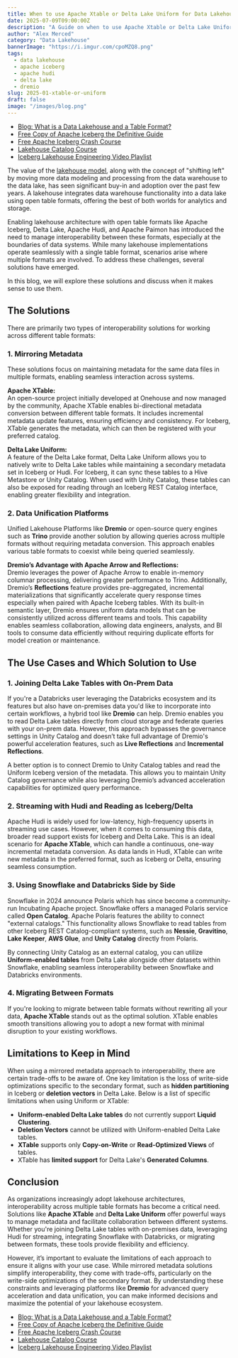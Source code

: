 ```yaml
---
title: When to use Apache Xtable or Delta Lake Uniform for Data Lakehouse Interoperability
date: 2025-07-09T09:00:00Z
description: "A Guide on when to use Apache Xtable or Delta Lake Uniform for Data Lakehouse Interoperability"
author: "Alex Merced"
category: "Data Lakehouse"
bannerImage: "https://i.imgur.com/cpoMZQ8.png"
tags:
  - data lakehouse
  - apache iceberg
  - apache hudi
  - delta lake
  - dremio
slug: 2025-01-xtable-or-uniform
draft: false
image: "/images/blog.png"
---
```


- [Blog: What is a Data Lakehouse and a Table Format?](https://www.dremio.com/blog/apache-iceberg-crash-course-what-is-a-data-lakehouse-and-a-table-format/?utm_source=ev_external_blog&utm_medium=influencer&utm_campaign=xtable-uniform&utm_content=alexmerced&utm_term=external_blog)
- [Free Copy of Apache Iceberg the Definitive Guide](https://hello.dremio.com/wp-apache-iceberg-the-definitive-guide-reg.html?utm_source=ev_external_blog&utm_medium=influencer&utm_campaign=xtable-uniform&utm_content=alexmerced&utm_term=external_blog)
- [Free Apache Iceberg Crash Course](https://hello.dremio.com/webcast-an-apache-iceberg-lakehouse-crash-course-reg.html?utm_source=ev_external_blog&utm_medium=influencer&utm_campaign=xtable-uniform&utm_content=alexmerced&utm_term=external_blog)
- [Lakehouse Catalog Course](https://hello.dremio.com/webcast-an-in-depth-exploration-on-the-world-of-data-lakehouse-catalogs-reg.html?utm_source=ev_external_blog&utm_medium=influencer&utm_campaign=xtable-uniform&utm_content=alexmerced&utm_term=external_blog)
- [Iceberg Lakehouse Engineering Video Playlist](https://www.youtube.com/watch?v=SIriNcVIGJQ&list=PLsLAVBjQJO0p0Yq1fLkoHvt2lEJj5pcYe)


The value of the [lakehouse model](https://www.datalakehousehub.com), along with the concept of "shifting left" by moving more data modeling and processing from the data warehouse to the data lake, has seen significant buy-in and adoption over the past few years. A lakehouse integrates data warehouse functionality into a data lake using open table formats, offering the best of both worlds for analytics and storage. 

Enabling lakehouse architecture with open table formats like Apache Iceberg, Delta Lake, Apache Hudi, and Apache Paimon has introduced the need to manage interoperability between these formats, especially at the boundaries of data systems. While many lakehouse implementations operate seamlessly with a single table format, scenarios arise where multiple formats are involved. To address these challenges, several solutions have emerged.

In this blog, we will explore these solutions and discuss when it makes sense to use them.

## The Solutions

There are primarily two types of interoperability solutions for working across different table formats:

### 1. Mirroring Metadata

These solutions focus on maintaining metadata for the same data files in multiple formats, enabling seamless interaction across systems.

**Apache XTable:**  
An open-source project initially developed at Onehouse and now managed by the community, Apache XTable enables bi-directional metadata conversion between different table formats. It includes incremental metadata update features, ensuring efficiency and consistency. For Iceberg, XTable generates the metadata, which can then be registered with your preferred catalog.

**Delta Lake Uniform:**  
A feature of the Delta Lake format, Delta Lake Uniform allows you to natively write to Delta Lake tables while maintaining a secondary metadata set in Iceberg or Hudi. For Iceberg, it can sync these tables to a Hive Metastore or Unity Catalog. When used with Unity Catalog, these tables can also be exposed for reading through an Iceberg REST Catalog interface, enabling greater flexibility and integration.

### 2. Data Unification Platforms

Unified Lakehouse Platforms like **Dremio** or open-source query engines such as **Trino** provide another solution by allowing queries across multiple formats without requiring metadata conversion. This approach enables various table formats to coexist while being queried seamlessly.

**Dremio’s Advantage with Apache Arrow and Reflections:**  
Dremio leverages the power of Apache Arrow to enable in-memory columnar processing, delivering greater performance to Trino. Additionally, Dremio’s **Reflections** feature provides pre-aggregated, incremental materializations that significantly accelerate query response times especially when paired with Apache Iceberg tables. With its built-in semantic layer, Dremio ensures uniform data models that can be consistently utilized across different teams and tools. This capability enables seamless collaboration, allowing data engineers, analysts, and BI tools to consume data efficiently without requiring duplicate efforts for model creation or maintenance.

## The Use Cases and Which Solution to Use

### 1. Joining Delta Lake Tables with On-Prem Data

If you're a Databricks user leveraging the Databricks ecosystem and its features but also have on-premises data you'd like to incorporate into certain workflows, a hybrid tool like **Dremio** can help. Dremio enables you to read Delta Lake tables directly from cloud storage and federate queries with your on-prem data. However, this approach bypasses the governance settings in Unity Catalog and doesn’t take full advantage of Dremio's powerful acceleration features, such as **Live Reflections** and **Incremental Reflections**. 

A better option is to connect Dremio to Unity Catalog tables and read the Uniform Iceberg version of the metadata. This allows you to maintain Unity Catalog governance while also leveraging Dremio’s advanced acceleration capabilities for optimized query performance.

### 2. Streaming with Hudi and Reading as Iceberg/Delta

Apache Hudi is widely used for low-latency, high-frequency upserts in streaming use cases. However, when it comes to consuming this data, broader read support exists for Iceberg and Delta Lake. This is an ideal scenario for **Apache XTable**, which can handle a continuous, one-way incremental metadata conversion. As data lands in Hudi, XTable can write new metadata in the preferred format, such as Iceberg or Delta, ensuring seamless consumption.

### 3. Using Snowflake and Databricks Side by Side

Snowflake in 2024 announce Polaris which has since become a community-run Incubating Apache project. Snowflake offers a managed Polaris service called **Open Catalog**. Apache Polaris features the ability to connect "external catalogs." This functionality allows Snowflake to read tables from other Iceberg REST Catalog-compliant systems, such as **Nessie**, **Gravitino**, **Lake Keeper**, **AWS Glue**, and **Unity Catalog** directly from Polaris. 

By connecting Unity Catalog as an external catalog, you can utilize **Uniform-enabled tables** from Delta Lake alongside other datasets within Snowflake, enabling seamless interoperability between Snowflake and Databricks environments.

### 4. Migrating Between Formats

If you're looking to migrate between table formats without rewriting all your data, **Apache XTable** stands out as the optimal solution. XTable enables smooth transitions allowing you to adopt a new format with minimal disruption to your existing workflows.

## Limitations to Keep in Mind

When using a mirrored metadata approach to interoperability, there are certain trade-offs to be aware of. One key limitation is the loss of write-side optimizations specific to the secondary format, such as **hidden partitioning** in Iceberg or **deletion vectors** in Delta Lake. Below is a list of specific limitations when using Uniform or XTable:

- **Uniform-enabled Delta Lake tables** do not currently support **Liquid Clustering**.
- **Deletion Vectors** cannot be utilized with Uniform-enabled Delta Lake tables.
- **XTable** supports only **Copy-on-Write** or **Read-Optimized Views** of tables.
- XTable has **limited support** for Delta Lake's **Generated Columns**.

## Conclusion

As organizations increasingly adopt lakehouse architectures, interoperability across multiple table formats has become a critical need. Solutions like **Apache XTable** and **Delta Lake Uniform** offer powerful ways to manage metadata and facilitate collaboration between different systems. Whether you're joining Delta Lake tables with on-premises data, leveraging Hudi for streaming, integrating Snowflake with Databricks, or migrating between formats, these tools provide flexibility and efficiency.

However, it’s important to evaluate the limitations of each approach to ensure it aligns with your use case. While mirrored metadata solutions simplify interoperability, they come with trade-offs, particularly on the write-side optimizations of the secondary format. By understanding these constraints and leveraging platforms like **Dremio** for advanced query acceleration and data unification, you can make informed decisions and maximize the potential of your lakehouse ecosystem.

- [Blog: What is a Data Lakehouse and a Table Format?](https://www.dremio.com/blog/apache-iceberg-crash-course-what-is-a-data-lakehouse-and-a-table-format/?utm_source=ev_external_blog&utm_medium=influencer&utm_campaign=xtable-uniform&utm_content=alexmerced&utm_term=external_blog)
- [Free Copy of Apache Iceberg the Definitive Guide](https://hello.dremio.com/wp-apache-iceberg-the-definitive-guide-reg.html?utm_source=ev_external_blog&utm_medium=influencer&utm_campaign=xtable-uniform&utm_content=alexmerced&utm_term=external_blog)
- [Free Apache Iceberg Crash Course](https://hello.dremio.com/webcast-an-apache-iceberg-lakehouse-crash-course-reg.html?utm_source=ev_external_blog&utm_medium=influencer&utm_campaign=xtable-uniform&utm_content=alexmerced&utm_term=external_blog)
- [Lakehouse Catalog Course](https://hello.dremio.com/webcast-an-in-depth-exploration-on-the-world-of-data-lakehouse-catalogs-reg.html?utm_source=ev_external_blog&utm_medium=influencer&utm_campaign=xtable-uniform&utm_content=alexmerced&utm_term=external_blog)
- [Iceberg Lakehouse Engineering Video Playlist](https://www.youtube.com/watch?v=SIriNcVIGJQ&list=PLsLAVBjQJO0p0Yq1fLkoHvt2lEJj5pcYe)

